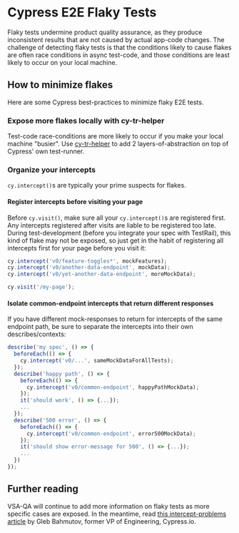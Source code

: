 # Cypress E2E Flaky Tests

Flaky tests undermine product quality assurance, as they produce inconsistent
results that are not caused by actual app-code changes. The challenge
of detecting flaky tests is that the conditions likely to cause flakes are often
race conditions in async test-code, and those conditions are least likely to
occur on your local machine.

## How to minimize flakes

Here are some Cypress best-practices to minimize flaky E2E tests.

### Expose more flakes locally with cy-tr-helper

Test-code race-conditions are more likely to occur if you make your local
machine "busier". Use [cy-tr-helper][cth-readme] to add 2 layers-of-abstraction on top of
Cypress' own test-runner.

### Organize your intercepts

`cy.intercept()`s are typically your prime suspects for flakes.

#### Register intercepts before visiting your page

Before `cy.visit()`, make sure all your `cy.intercept()`s are registered first.
Any intercepts registered after visits are liable to be registered too late.
During test-development (before you integrate your spec with TestRail), this
kind of flake may not be exposed, so just get in the habit of registering all
intercepts first for your page before you visit it:

```js
cy.intercept('v0/feature-toggles*', mockFeatures);
cy.intercept('v0/another-data-endpoint', mockData);
cy.intercept('v0/yet-another-data-endpoint', moreMockData);

cy.visit('/my-page');
```

#### Isolate common-endpoint intercepts that return different responses

If you have different mock-responses to return for intercepts of the same
endpoint path, be sure to separate the intercepts into their own describes/contexts:

```js
describe('my spec', () => {
  beforeEach(() => {
    cy.intercept('v0/...', sameMockDataForAllTests);
  });
  describe('happy path', () => {
    beforeEach(() => {
      cy.intercept('v0/common-endpoint', happyPathMockData);
    });
    it('should work', () => {...});
    ...
  });
  describe('500 error', () => {
    beforeEach(() => {
      cy.intercept('v0/common-endpoint', error500MockData);
    });
    it('should show error-message for 500', () => {...});
    ...
  })
});
```

## Further reading

VSA-QA will continue to add more information on flaky tests as more specific cases are exposed.  In the meantime, read [this intercept-problems article][bahmutov-intercepts-article] by Gleb Bahmutov, former VP of Engineering, Cypress.io.

[cth-readme]: https://github.com/department-of-veterans-affairs/vets-website/tree/master/script/cypress-testrail-helper
[bahmutov-intercepts-article]: https://glebbahmutov.com/blog/cypress-intercept-problems/
